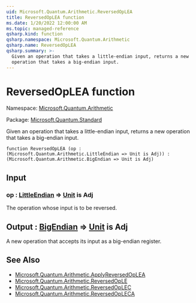 ```yaml
---
uid: Microsoft.Quantum.Arithmetic.ReversedOpLEA
title: ReversedOpLEA function
ms.date: 1/20/2022 12:00:00 AM
ms.topic: managed-reference
qsharp.kind: function
qsharp.namespace: Microsoft.Quantum.Arithmetic
qsharp.name: ReversedOpLEA
qsharp.summary: >-
  Given an operation that takes a little-endian input, returns a new
  operation that takes a big-endian input.
---
```


# ReversedOpLEA function

Namespace: [Microsoft.Quantum.Arithmetic](xref:Microsoft.Quantum.Arithmetic)

Package: [Microsoft.Quantum.Standard](https://nuget.org/packages/Microsoft.Quantum.Standard)


Given an operation that takes a little-endian input, returns a newoperation that takes a big-endian input.

```qsharp
function ReversedOpLEA (op : (Microsoft.Quantum.Arithmetic.LittleEndian => Unit is Adj)) : (Microsoft.Quantum.Arithmetic.BigEndian => Unit is Adj)
```


## Input

### op : [LittleEndian](xref:Microsoft.Quantum.Arithmetic.LittleEndian) => [Unit](xref:microsoft.quantum.qsharp.valueliterals#unit-literal)  is Adj

The operation whose input is to be reversed.



## Output : [BigEndian](xref:Microsoft.Quantum.Arithmetic.BigEndian) => [Unit](xref:microsoft.quantum.qsharp.valueliterals#unit-literal)  is Adj

A new operation that accepts its input as a big-endian register.

## See Also

- [Microsoft.Quantum.Arithmetic.ApplyReversedOpLEA](xref:Microsoft.Quantum.Arithmetic.ApplyReversedOpLEA)
- [Microsoft.Quantum.Arithmetic.ReversedOpLE](xref:Microsoft.Quantum.Arithmetic.ReversedOpLE)
- [Microsoft.Quantum.Arithmetic.ReversedOpLEC](xref:Microsoft.Quantum.Arithmetic.ReversedOpLEC)
- [Microsoft.Quantum.Arithmetic.ReversedOpLECA](xref:Microsoft.Quantum.Arithmetic.ReversedOpLECA)